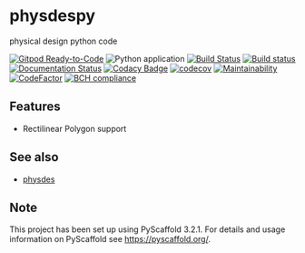 # physdespy

physical design python code

[![Gitpod Ready-to-Code](https://img.shields.io/badge/Gitpod-Ready--to--Code-blue?logo=gitpod)](https://gitpod.io/#https://github.com/luk036/physdespy)
![Python application](https://github.com/luk036/physdespy/workflows/Python%20application/badge.svg)
[![Build Status](https://travis-ci.com/luk036/physdespy.svg?branch=master)](https://travis-ci.com/luk036/physdespy)
[![Build status](https://ci.appveyor.com/api/projects/status/0v1cf05tcueny7d9?svg=true)](https://ci.appveyor.com/project/luk036/physdespy)
[![Documentation Status](https://readthedocs.org/projects/physdespy/badge/?version=latest)](https://physdespy.readthedocs.io/en/latest/?badge=latest)
[![Codacy Badge](https://api.codacy.com/project/badge/Grade/a2f75bd3cc1e4c34be4741bdd61168ba)](https://app.codacy.com/app/luk036/physdespy?utm_source=github.com&utm_medium=referral&utm_content=luk036/physdespy&utm_campaign=badger)
[![codecov](https://codecov.io/gh/luk036/physdespy/branch/master/graph/badge.svg)](https://codecov.io/gh/luk036/physdespy)
[![Maintainability](https://api.codeclimate.com/v1/badges/6ce78bab65047bfe53d6/maintainability)](https://codeclimate.com/github/luk036/physdespy/maintainability)
[![CodeFactor](https://www.codefactor.io/repository/github/luk036/physdespy/badge)](https://www.codefactor.io/repository/github/luk036/physdespy)
[![BCH compliance](https://bettercodehub.com/edge/badge/luk036/physdespy?branch=master)](https://bettercodehub.com/)


Features
--------

-   Rectilinear Polygon support

See also
--------

-   [physdes](https://github.com/luk036/physdes)


Note
----

This project has been set up using PyScaffold 3.2.1. For details and usage
information on PyScaffold see <https://pyscaffold.org/>.
